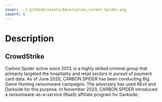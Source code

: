 ```yaml
---
cover: ../.gitbook/assets/Adversaries_Carbon_Spider.png
coverY: 0
---
```


# Description

## CrowdStrike

Carbon Spider active since 2013, is a highly skilled criminal group that primarily targeted the hospitality and retail sectors in pursuit of payment card data. As of June 2020, CARBON SPIDER has been conducting Big Game Hunting ransomware campaigns. The adversary has used REvil and Darkside for this purpose. In November 2020, CARBON SPIDER introduced a ransomware-as-a-service (RaaS) affiliate program for Darkside.
